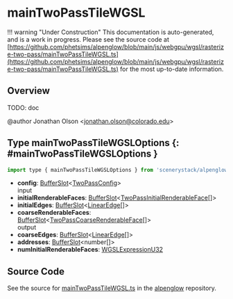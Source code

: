 # mainTwoPassTileWGSL

!!! warning "Under Construction"
    This documentation is auto-generated, and is a work in progress. Please see the source code at
    [https://github.com/phetsims/alpenglow/blob/main/js/webgpu/wgsl/rasterize-two-pass/mainTwoPassTileWGSL.ts](https://github.com/phetsims/alpenglow/blob/main/js/webgpu/wgsl/rasterize-two-pass/mainTwoPassTileWGSL.ts) for the most up-to-date information.

## Overview

TODO: doc

@author Jonathan Olson &lt;jonathan.olson@colorado.edu&gt;

## Type mainTwoPassTileWGSLOptions {: #mainTwoPassTileWGSLOptions }


```js
import type { mainTwoPassTileWGSLOptions } from 'scenerystack/alpenglow';
```


- **config**: [BufferSlot](../alpenglow/BufferSlot.md)&lt;[TwoPassConfig](../alpenglow/TwoPassConfig.md)&gt;
<br>  input
- **initialRenderableFaces**: [BufferSlot](../alpenglow/BufferSlot.md)&lt;[TwoPassInitialRenderableFace](../alpenglow/TwoPassInitialRenderableFace.md)[]&gt;
- **initialEdges**: [BufferSlot](../alpenglow/BufferSlot.md)&lt;[LinearEdge](../alpenglow/LinearEdge.md)[]&gt;
- **coarseRenderableFaces**: [BufferSlot](../alpenglow/BufferSlot.md)&lt;[TwoPassCoarseRenderableFace](../alpenglow/TwoPassCoarseRenderableFace.md)[]&gt;
<br>  output
- **coarseEdges**: [BufferSlot](../alpenglow/BufferSlot.md)&lt;[LinearEdge](../alpenglow/LinearEdge.md)[]&gt;
- **addresses**: [BufferSlot](../alpenglow/BufferSlot.md)&lt;<span style="color: hsla(calc(var(--md-hue) + 180deg),80%,40%,1);">number</span>[]&gt;
- **numInitialRenderableFaces**: [WGSLExpressionU32](../alpenglow/WGSLString.md#WGSLExpressionU32)




## Source Code

See the source for [mainTwoPassTileWGSL.ts](https://github.com/phetsims/alpenglow/blob/main/js/webgpu/wgsl/rasterize-two-pass/mainTwoPassTileWGSL.ts) in the [alpenglow](https://github.com/phetsims/alpenglow) repository.
